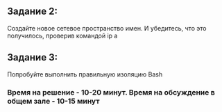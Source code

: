 ## Задание 2:

Создайте новое сетевое пространство имен. И убедитесь, что это получилось, проверив командой ip a

## Задание 3:

Попробуйте выполнить правильную изоляцию Bash

### Время на решение - 10-20 минут. Время на обсуждение в общем зале - 10-15 минут
